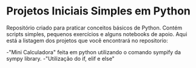 # Projetos Iniciais Simples em Python
Repositório criado para praticar conceitos básicos de Python. Contém scripts simples, pequenos exercícios e alguns notebooks de apoio. 
Aqui está a listagem dos projetos que você encontrará no repositorio:

-"Mini Calculadora" feita em python utilizando o comando sympify da sympy library.
-"Utilização do if, elif e else"

